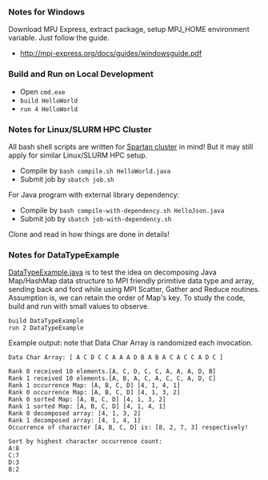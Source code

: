 ### Notes for Windows

Download MPJ Express, extract package, setup MPJ_HOME environment variable. Just follow the guide.

* http://mpj-express.org/docs/guides/windowsguide.pdf

### Build and Run on Local Development

* Open `cmd.exe`
* `build HelloWorld`
* `run 4 HelloWorld`

### Notes for Linux/SLURM HPC Cluster

All bash shell scripts are written for [Spartan cluster](https://dashboard.hpc.unimelb.edu.au/) in mind! But it may still apply for similar Linux/SLURM HPC setup.

* Compile by `bash compile.sh HelloWorld.java`
* Submit job by `sbatch job.sh`

For Java program with external library dependency:

* Compile by `bash compile-with-dependency.sh HelloJson.java`
* Submit job by `sbatch job-with-dependency.sh`

Clone and read in how things are done in details!

### Notes for DataTypeExample

[DataTypeExample.java](DataTypeExample.java) is to test the idea on decomposing Java Map/HashMap data structure to MPI friendly primitive data type and array, sending back and ford while using MPI Scatter, Gather and Reduce routines. Assumption is, we can retain the order of Map's key. To study the code, build and run with small values to observe.
 
```batch
build DataTypeExample
run 2 DataTypeExample
```

Example output: note that Data Char Array is randomized each invocation.
```batch
Data Char Array: [ A C D C C A A A D B A B A C A C C A D C ]

Rank 0 received 10 elements.[A, C, D, C, C, A, A, A, D, B]
Rank 1 received 10 elements.[A, B, A, C, A, C, C, A, D, C]
Rank 1 occurrence Map: [A, B, C, D] [4, 1, 4, 1]
Rank 0 occurrence Map: [A, B, C, D] [4, 1, 3, 2]
Rank 0 sorted Map: [A, B, C, D] [4, 1, 3, 2]
Rank 1 sorted Map: [A, B, C, D] [4, 1, 4, 1]
Rank 0 decomposed array: [4, 1, 3, 2]
Rank 1 decomposed array: [4, 1, 4, 1]
Occurrence of character [A, B, C, D] is: [8, 2, 7, 3] respectively!

Sort by highest character occurrence count:
A:8
C:7
D:3
B:2
```

